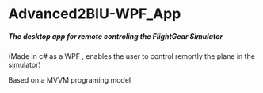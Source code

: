 # Advanced2BIU-WPF_App

##### The desktop app for remote controling the FlightGear Simulator
(Made in c# as a WPF , enables the user to control remortly the plane in the simulator)

Based on a MVVM programing model
